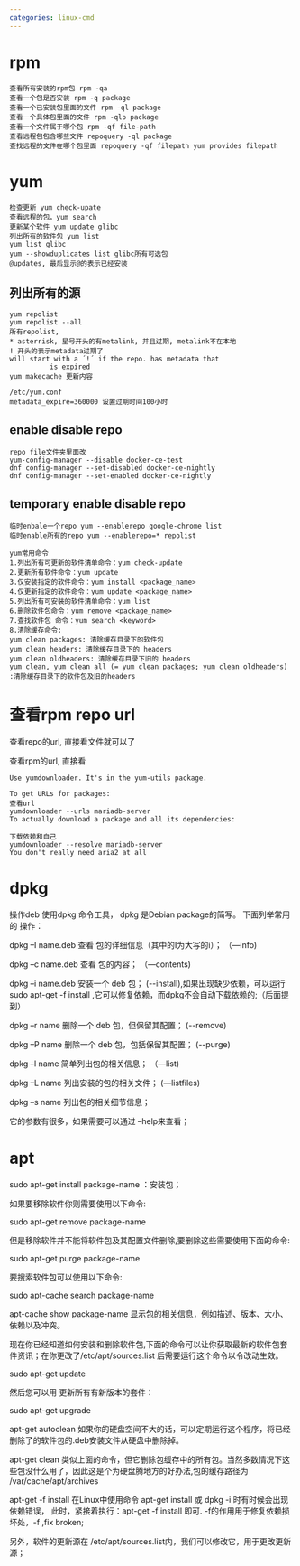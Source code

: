 ```yaml
---
categories: linux-cmd
---
```


# rpm
```
查看所有安装的rpm包 rpm -qa
查看一个包是否安装 rpm -q package
查看一个已安装包里面的文件 rpm -ql package
查看一个具体包里面的文件 rpm -qlp package
查看一个文件属于哪个包 rpm -qf file-path
查看远程包包含哪些文件 repoquery -ql package
查找远程的文件在哪个包里面 repoquery -qf filepath yum provides filepath
```

# yum
```
检查更新 yum check-upate
查看远程的包，yum search
更新某个软件 yum update glibc
列出所有的软件包 yum list
yum list glibc
yum --showduplicates list glibc所有可选包
@updates, 最后显示@的表示已经安装
```

## 列出所有的源
```
yum repolist
yum repolist --all
所有repolist, 
* asterrisk, 星号开头的有metalink, 并且过期, metalink不在本地
! 开头的表示metadata过期了
will start with a ´!´ if the repo. has metadata that
          is expired
yum makecache 更新内容

/etc/yum.conf
metadata_expire=360000 设置过期时间100小时
```

## enable disable repo
```
repo file文件夹里面改
yum-config-manager --disable docker-ce-test
dnf config-manager --set-disabled docker-ce-nightly
dnf config-manager --set-enabled docker-ce-nightly
```

## temporary enable disable repo
```
临时enbale一个repo yum --enablerepo google-chrome list
临时enable所有的repo yum --enablerepo=* repolist
```

```
yum常用命令
1.列出所有可更新的软件清单命令：yum check-update
2.更新所有软件命令：yum update
3.仅安装指定的软件命令：yum install <package_name>
4.仅更新指定的软件命令：yum update <package_name>
5.列出所有可安裝的软件清单命令：yum list
6.删除软件包命令：yum remove <package_name>
7.查找软件包 命令：yum search <keyword>
8.清除缓存命令:
yum clean packages: 清除缓存目录下的软件包
yum clean headers: 清除缓存目录下的 headers
yum clean oldheaders: 清除缓存目录下旧的 headers
yum clean, yum clean all (= yum clean packages; yum clean oldheaders) :清除缓存目录下的软件包及旧的headers

```
# 查看rpm repo url

查看repo的url, 直接看文件就可以了

查看rpm的url, 直接看
```
Use yumdownloader. It's in the yum-utils package.

To get URLs for packages:
查看url
yumdownloader --urls mariadb-server
To actually download a package and all its dependencies:

下载依赖和自己
yumdownloader --resolve mariadb-server
You don't really need aria2 at all
```

# dpkg

操作deb 使用dpkg 命令工具， dpkg 是Debian package的简写。 下面列举常用的 操作：

dpkg –I name.deb  查看 包的详细信息（其中的I为大写的i）；  （—info)

dpkg –c name.deb  查看 包的内容；  （—contents)

dpkg –i name.deb  安装一个 deb 包；     (--install),如果出现缺少依赖，可以运行 sudo apt-get -f install ,它可以修复依赖，而dpkg不会自动下载依赖的;（后面提到）

dpkg –r name       删除一个 deb 包，但保留其配置；   (--remove)

dpkg –P name       删除一个 deb 包，包括保留其配置；    (--purge)

dpkg –l name        简单列出包的相关信息；       （—list)

dpkg –L name        列出安装的包的相关文件；     (—listfiles)

dpkg –s name       列出包的相关细节信息；

它的参数有很多，如果需要可以通过 –help来查看；

# apt

sudo apt-get install package-name  ：安装包；

如果要移除软件你则需要使用以下命令:

sudo apt-get remove package-name

但是移除软件并不能将软件包及其配置文件删除,要删除这些需要使用下面的命令:

sudo apt-get purge package-name

要搜索软件包可以使用以下命令:

sudo apt-cache search package-name

apt-cache show package-name   显示包的相关信息，例如描述、版本、大小、依赖以及冲突。

现在你已经知道如何安装和删除软件包,下面的命令可以让你获取最新的软件包套件资讯；在你更改了/etc/apt/sources.list 后需要运行这个命令以令改动生效。

sudo apt-get update

然后您可以用  更新所有有新版本的套件：

sudo apt-get upgrade

apt-get autoclean  如果你的硬盘空间不大的话，可以定期运行这个程序，将已经删除了的软件包的.deb安装文件从硬盘中删除掉。

apt-get clean      类似上面的命令，但它删除包缓存中的所有包。当然多数情况下这些包没什么用了，因此这是个为硬盘腾地方的好办法,包的缓存路径为 /var/cache/apt/archives

apt-get -f install   在Linux中使用命令 apt-get install 或 dpkg -i 时有时候会出现依赖错误， 此时，紧接着执行：apt-get -f install 即可. -f的作用用于修复依赖损坏处，-f ,fix broken;

另外，软件的更新源在 /etc/apt/sources.list内，我们可以修改它，用于更改更新源；

